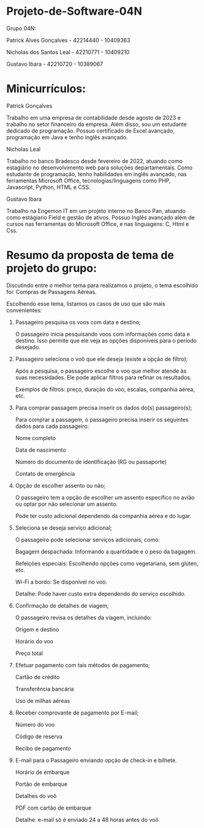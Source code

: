 # Projeto-de-Software-04N

Grupo 04N:

Patrick Alves Gonçalves  - 42214440 - 10409363

Nicholas dos Santos Leal - 42210771 - 10409210

Gustavo Ibara            - 42210720 - 10389067

# Minicurrículos:

Patrick Gonçalves

Trabalho em uma empresa de contabilidade desde agosto de 2023 e trabalho no setor financeiro da empresa. Além disso, sou um estudante dedicado de programação. Possuo certificado de Excel avançado, programação em Java e tenho inglês avançado.

Nicholas Leal

Trabalho no banco Bradesco desde fevereiro de 2022, atuando como estagiário no desenvolvimento web para soluções departamentais. Como estudante de programação, tenho habilidades em inglês avançado, nas ferramentas Microsoft Office, tecnologias/linguagens como PHP, Javascript, Python, HTML e CSS.

Gustavo Ibara

Trabalho na Engemon IT em um projeto interno no Banco Pan, atuando como estágiario Field e gestão de ativos. Possuo Inglês avançado além de cursos nas ferramentas do Microsoft Office, e nas linguagens: C, Html e Css.

# Resumo da proposta de tema de projeto do grupo:

Discutindo entre o melhor tema para realizamos o projeto, o tema escolhido foi: Compras de Passagens Aéreas.

Escolhendo esse tema, listamos os casos de uso que são mais convenientes:

1. Passageiro pesquisa os voos com data e destino;
   
   O passageiro inicia pesquisando voos com informações como data e destino. Isso permite que ele veja as opções disponíveis para o período desejado.


2. Passageiro seleciona o voô que ele deseja (existe a opção de filtro);
   
   Após a pesquisa, o passageiro escolhe o voo que melhor atende às suas necessidades. Ele pode aplicar filtros para refinar os resultados.

   Exemplos de filtros: preço, duração do voo, escalas, companhia aérea, etc.


3. Para comprar passagem precisa inserir os dados do(s) passageiro(s);
   
   Para comprar a passagem, o passageiro precisa inserir os seguintes dados para cada passageiro:

   Nome completo

   Data de nascimento

   Número do documento de identificação (RG ou passaporte)

   Contato de emergência


4. Opção de escolher assento ou não;
   
   O passageiro tem a opção de escolher um assento específico no avião ou optar por não selecionar um assento.

   Pode ter custo adicional dependendo da companhia aérea e do lugar.


5. Seleciona se deseja serviço adicional;
   
   O passageiro pode selecionar serviços adicionais, como:

   Bagagem despachada: Informando a quantidade e o peso da bagagem.

   Refeições especiais: Escolhendo opções como vegetariana, sem glúten, etc.

   Wi-Fi a bordo: Se disponível no voo.

   Detalhe: Pode haver custo extra dependendo do serviço escolhido.


6. Confirmação de detalhes de viagem;
   
   O passageiro revisa os detalhes da viagem, incluindo:

   Origem e destino

   Horário do voo

   Preço total


7. Efetuar pagamento com tais métodos de pagamento;
   
   Cartão de crédito

   Transferência bancária

   Uso de milhas aéreas


8. Receber comprovante de pagamento por E-mail;

   Número do voo

   Código de reserva

   Recibo de pagamento


9. E-mail para o Passageiro enviando opção de check-in e bilhete.

   Horário de embarque
   
   Portão de embarque

   Detalhes do voô

   PDF com cartão de embarque

   Detalhe: e-mail só é enviado 24 a 48 horas antes do voô
